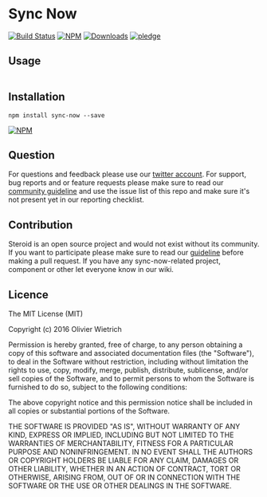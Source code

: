 # Sync Now

[![Build Status](https://travis-ci.org/bredele/sync-now.svg?branch=master)](https://travis-ci.org/bredele/sync-now)
[![NPM](https://img.shields.io/npm/v/sync-now.svg?style=flat-square)](https://www.npmjs.com/package/sync-now)
[![Downloads](https://img.shields.io/npm/dm/sync-now.svg?style=flat-square)](http://npm-stat.com/charts.html?package=sync-now)
[![pledge](https://bredele.github.io/contributing-guide/community-pledge.svg)](https://github.com/bredele/contributing-guide/blob/master/community.md)


## Usage

```javascript

```

## Installation

```shell
npm install sync-now --save
```

[![NPM](https://nodei.co/npm/sync-now.png)](https://nodei.co/npm/sync-now/)

## Question

For questions and feedback please use our [twitter account](https://twitter.com/bredeleca). For support, bug reports and or feature requests please make sure to read our
<a href="https://github.com/bredele/contributing-guide/blob/master/community.md" target="_blank">community guideline</a> and use the issue list of this repo and make sure it's not present yet in our reporting checklist.

## Contribution

Steroid is an open source project and would not exist without its community. If you want to participate please make sure to read our <a href="https://github.com/bredele/contributing-guide/blob/master/community.md" target="_blank">guideline</a> before making a pull request. If you have any sync-now-related project, component or other let everyone know in our wiki.


## Licence

The MIT License (MIT)

Copyright (c) 2016 Olivier Wietrich

Permission is hereby granted, free of charge, to any person obtaining a copy
of this software and associated documentation files (the "Software"), to deal
in the Software without restriction, including without limitation the rights
to use, copy, modify, merge, publish, distribute, sublicense, and/or sell
copies of the Software, and to permit persons to whom the Software is
furnished to do so, subject to the following conditions:

The above copyright notice and this permission notice shall be included in all
copies or substantial portions of the Software.

THE SOFTWARE IS PROVIDED "AS IS", WITHOUT WARRANTY OF ANY KIND, EXPRESS OR
IMPLIED, INCLUDING BUT NOT LIMITED TO THE WARRANTIES OF MERCHANTABILITY,
FITNESS FOR A PARTICULAR PURPOSE AND NONINFRINGEMENT. IN NO EVENT SHALL THE
AUTHORS OR COPYRIGHT HOLDERS BE LIABLE FOR ANY CLAIM, DAMAGES OR OTHER
LIABILITY, WHETHER IN AN ACTION OF CONTRACT, TORT OR OTHERWISE, ARISING FROM,
OUT OF OR IN CONNECTION WITH THE SOFTWARE OR THE USE OR OTHER DEALINGS IN THE
SOFTWARE.
